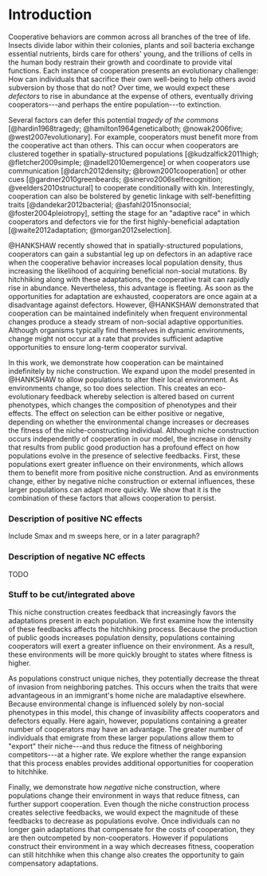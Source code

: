 # Introduction

Cooperative behaviors are common across all branches of the tree of life. Insects divide labor within their colonies, plants and soil bacteria exchange essential nutrients, birds care for others' young, and the trillions of cells in the human body restrain their growth and coordinate to provide vital functions. Each instance of cooperation presents an evolutionary challenge: How can individuals that sacrifice their own well-being to help others avoid subversion by those that do not? Over time, we would expect these *defectors* to rise in abundance at the expense of others, eventually driving cooperators---and perhaps the entire population---to extinction.

Several factors can defer this potential *tragedy of the commons* [@hardin1968tragedy; @hamilton1964geneticalboth; @nowak2006five; @west2007evolutionary]. For example, cooperators must benefit more from the cooperative act than others. This can occur when cooperators are clustered together in spatially-structured populations [@kudzalfick2011high; @fletcher2009simple; @nadell2010emergence] or when cooperators use communication [@darch2012density; @brown2001cooperation] or other cues [@gardner2010greenbeards; @sinervo2006selfrecognition; @veelders2010structural] to cooperate conditionally with kin. Interestingly, cooperation can also be bolstered by genetic linkage with self-benefitting traits [@dandekar2012bacterial; @asfahl2015nonsocial; @foster2004pleiotropy], setting the stage for an "adaptive race" in which cooperators and defectors vie for the first highly-beneficial adaptation [@waite2012adaptation; @morgan2012selection].

@HANKSHAW recently showed that in spatially-structured populations, cooperators can gain a substantial leg up on defectors in an adaptive race when the cooperative behavior increases local population density, thus increasing the likelihood of acquiring beneficial non-social mutations. By hitchhiking along with these adaptations, the cooperative trait can rapidly rise in abundance. Nevertheless, this advantage is fleeting. As soon as the opportunities for adaptation are exhausted, cooperators are once again at a disadvantage against defectors. However, @HANKSHAW demonstrated that cooperation can be maintained indefinitely when frequent environmental changes produce a steady stream of non-social adaptive opportunities. Although organisms typically find themselves in dynamic environments, change might not occur at a rate that provides sufficient adaptive opportunities to ensure long-term cooperator survival.

In this work, we demonstrate how cooperation can be maintained indefinitely by niche construction. We expand upon the model presented in @HANKSHAW to allow populations to alter their local environment. As environments change, so too does selection. This creates an eco-evolutionary feedback whereby selection is altered based on current phenotypes, which changes the composition of phenotypes and their effects. The effect on selection can be either positive or negative, depending on whether the environmental change increases or decreases the fitness of the niche-constructing individual. Although niche construction occurs independently of cooperation in our model, the increase in density that results from public good production has a profound effect on how populations evolve in the presence of selective feedbacks. First, these populations exert greater influence on their environments, which allows them to benefit more from positive niche construction. And as environments change, either by negative niche construction or external influences, these larger populations can adapt more quickly. We show that it is the combination of these factors that allows cooperation to persist.

### Description of positive NC effects
Include Smax and m sweeps here, or in a later paragraph?


### Description of negative NC effects

TODO


### Stuff to be cut/integrated above

This niche construction creates feedback that increasingly favors the adaptations present in each population. We first examine how the intensity of these feedbacks affects the hitchhiking process. Because the production of public goods increases population density, populations containing cooperators will exert a greater influence on their environment. As a result, these environments will be more quickly brought to states where fitness is higher.

As populations construct unique niches, they potentially decrease the threat of invasion from neighboring patches. This occurs when the traits that were advantageous in an immigrant's home niche are maladaptive elsewhere. Because environmental change is influenced solely by non-social phenotypes in this model, this change of invasibility affects cooperators and defectors equally. Here again, however, populations containing a greater number of cooperators may have an advantage. The greater number of individuals that emigrate from these larger populations allow them to "export" their niche---and thus reduce the fitness of neighboring competitors---at a higher rate. We explore whether the range expansion that this process enables provides additional opportunities for cooperation to hitchhike.

Finally, we demonstrate how *negative* niche construction, where populations change their environment in ways that reduce fitness, can further support cooperation. Even though the niche construction process creates selective feedbacks, we would expect the magnitude of these feedbacks to decrease as populations evolve. Once individuals can no longer gain adaptations that compensate for the costs of cooperation, they are then outcompeted by non-cooperators. However if populations construct their environment in a way which decreases fitness, cooperation can still hitchhike when this change also creates the opportunity to gain compensatory adaptations.


